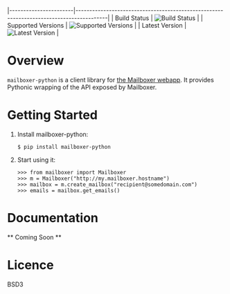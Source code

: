 
|-----------------------|-----------------------------------------------------------------------------------------|
| Build Status          | ![Build Status](https://secure.travis-ci.org/getslash/mailboxer-python.png)             |
| Supported Versions    | ![Supported Versions](https://img.shields.io/pypi/pyversions/mailboxer-python.svg)      |
| Latest Version        | ![Latest Version](https://img.shields.io/pypi/v/mailboxer-python.svg)                   |

Overview
========

`mailboxer-python` is a client library for [the Mailboxer webapp](https://github.com/vmalloc/mailboxer ). It provides Pythonic wrapping of the API exposed by Mailboxer.


Getting Started
===============

1. Install mailboxer-python:

	```
	$ pip install mailboxer-python
	```

2. Start using it:

	```
	>>> from mailboxer import Mailboxer
	>>> m = Mailboxer("http://my.mailboxer.hostname")
	>>> mailbox = m.create_mailbox("recipient@somedomain.com")
	>>> emails = mailbox.get_emails()
	```

Documentation
=============

** Coming Soon **


Licence
=======

BSD3

